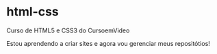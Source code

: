 # html-css
 Curso de HTML5 e CSS3 do CursoemVideo

 Estou aprendendo a criar sites e agora vou gerenciar meus repositótios!
